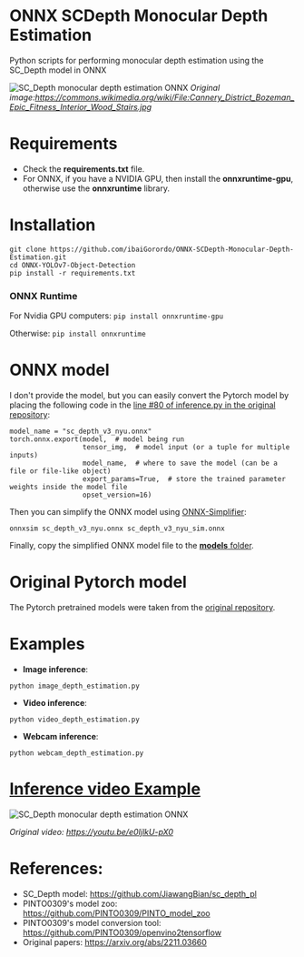 # ONNX SCDepth Monocular Depth Estimation
Python scripts for performing monocular depth estimation using the SC_Depth model in ONNX

![SC_Depth monocular depth estimation ONNX](https://github.com/ibaiGorordo/ONNX-SCDepth-Monocular-Depth-Estimation/blob/main/doc/img/out.png)
*Original image:https://commons.wikimedia.org/wiki/File:Cannery_District_Bozeman_Epic_Fitness_Interior_Wood_Stairs.jpg*

# Requirements

 * Check the **requirements.txt** file.
 * For ONNX, if you have a NVIDIA GPU, then install the **onnxruntime-gpu**, otherwise use the **onnxruntime** library.

# Installation
```
git clone https://github.com/ibaiGorordo/ONNX-SCDepth-Monocular-Depth-Estimation.git
cd ONNX-YOLOv7-Object-Detection
pip install -r requirements.txt
```
### ONNX Runtime
For Nvidia GPU computers:
`pip install onnxruntime-gpu`

Otherwise:
`pip install onnxruntime`


# ONNX model
I don't provide the model, but you can easily convert the Pytorch model by placing the following code in the [line #80 of inference.py in the original repository](https://github.com/JiawangBian/sc_depth_pl/blob/main/inference.py#L80):
```
model_name = "sc_depth_v3_nyu.onnx"
torch.onnx.export(model,  # model being run
                  tensor_img,  # model input (or a tuple for multiple inputs)
                  model_name,  # where to save the model (can be a file or file-like object)
                  export_params=True,  # store the trained parameter weights inside the model file
                  opset_version=16)
```     

Then you can simplify the ONNX model using [ONNX-Simplifier](https://github.com/daquexian/onnx-simplifier):
```
onnxsim sc_depth_v3_nyu.onnx sc_depth_v3_nyu_sim.onnx
```

Finally, copy the simplified ONNX model file to the [**models** folder](https://github.com/ibaiGorordo/ONNX-SCDepth-Monocular-Depth-Estimation/blob/main/models).

# Original Pytorch model
The Pytorch pretrained models were taken from the [original repository](https://github.com/JiawangBian/sc_depth_pl).
 
# Examples

 * **Image inference**:
 
 ```
 python image_depth_estimation.py 
 ```
 
  * **Video inference**:
 
 ```
 python video_depth_estimation.py
 ```
 
 * **Webcam inference**:
 
 ```
 python webcam_depth_estimation.py
 ```
 
# [Inference video Example](https://youtu.be/yjjADhCTITk) 
 ![SC_Depth monocular depth estimation ONNX](https://github.com/ibaiGorordo/ONNX-SCDepth-Monocular-Depth-Estimation/blob/main/doc/img/sc_depth_video.gif)

*Original video: https://youtu.be/e0IjlkU-pX0*

# References:
* SC_Depth model: https://github.com/JiawangBian/sc_depth_pl
* PINTO0309's model zoo: https://github.com/PINTO0309/PINTO_model_zoo
* PINTO0309's model conversion tool: https://github.com/PINTO0309/openvino2tensorflow
* Original papers: https://arxiv.org/abs/2211.03660
